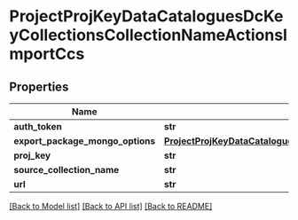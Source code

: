 # ProjectProjKeyDataCataloguesDcKeyCollectionsCollectionNameActionsImportCcs

## Properties
Name | Type | Description | Notes
------------ | ------------- | ------------- | -------------
**auth_token** | **str** |  | [optional] 
**export_package_mongo_options** | [**ProjectProjKeyDataCataloguesDcKeyCollectionsCollectionNameActionsImportCcsExportPackageMongoOptions**](ProjectProjKeyDataCataloguesDcKeyCollectionsCollectionNameActionsImportCcsExportPackageMongoOptions.md) |  | [optional] 
**proj_key** | **str** |  | 
**source_collection_name** | **str** |  | [optional] 
**url** | **str** |  | [optional] 

[[Back to Model list]](../README.md#documentation-for-models) [[Back to API list]](../README.md#documentation-for-api-endpoints) [[Back to README]](../README.md)


